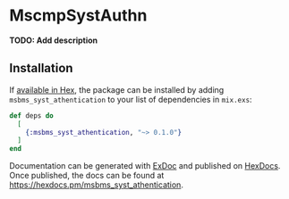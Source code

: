 # MscmpSystAuthn

**TODO: Add description**

## Installation

If [available in Hex](https://hex.pm/docs/publish), the package can be installed
by adding `msbms_syst_athentication` to your list of dependencies in `mix.exs`:

```elixir
def deps do
  [
    {:msbms_syst_athentication, "~> 0.1.0"}
  ]
end
```

Documentation can be generated with [ExDoc](https://github.com/elixir-lang/ex_doc)
and published on [HexDocs](https://hexdocs.pm). Once published, the docs can
be found at <https://hexdocs.pm/msbms_syst_athentication>.

